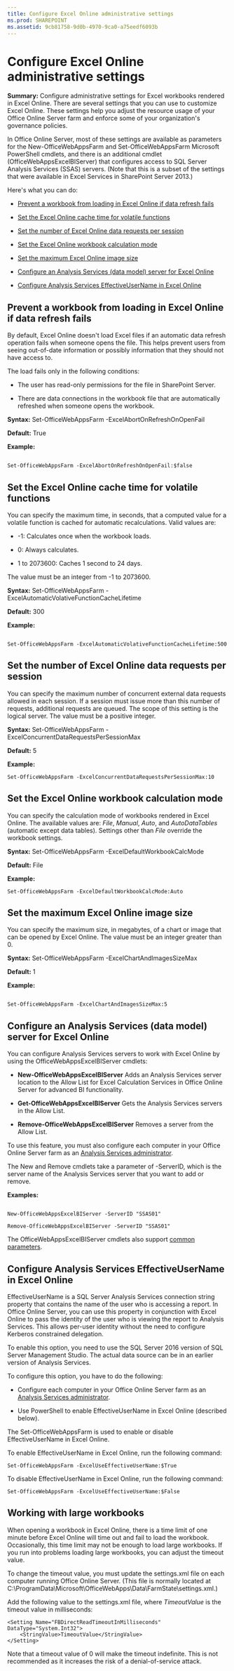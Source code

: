 ```yaml
---
title: Configure Excel Online administrative settings
ms.prod: SHAREPOINT
ms.assetid: 9cb81758-9d0b-4970-9ca0-a75eedf6093b
---
```



# Configure Excel Online administrative settings
 **Summary:** Configure administrative settings for Excel workbooks rendered in Excel Online.
There are several settings that you can use to customize Excel Online. These settings help you adjust the resource usage of your Office Online Server farm and enforce some of your organization's governance policies.
  
    
    


In Office Online Server, most of these settings are available as parameters for the New-OfficeWebAppsFarm and Set-OfficeWebAppsFarm Microsoft PowerShell cmdlets, and there is an additional cmdlet (OfficeWebAppsExcelBIServer) that configures access to SQL Server Analysis Services (SSAS) servers. (Note that this is a subset of the settings that were available in Excel Services in SharePoint Server 2013.)
  
    
    


Here's what you can do:
  
    
    


-  [Prevent a workbook from loading in Excel Online if data refresh fails](configure-excel-online-administrative-settings.md#ExcelAbortOnRefreshOnOpenFail)
    
  
-  [Set the Excel Online cache time for volatile functions](configure-excel-online-administrative-settings.md#ExcelAutomaticVolativeFunctionCacheLifetime)
    
  
-  [Set the number of Excel Online data requests per session](configure-excel-online-administrative-settings.md#ExcelConcurrentDataRequestsPerSessionMax)
    
  
-  [Set the Excel Online workbook calculation mode](configure-excel-online-administrative-settings.md#ExcelDefaultWorkbookCalcMode)
    
  
-  [Set the maximum Excel Online image size](configure-excel-online-administrative-settings.md#ExcelChartAndImagesSizeMax)
    
  
-  [Configure an Analysis Services (data model) server for Excel Online](configure-excel-online-administrative-settings.md#SSAS)
    
  
-  [Configure Analysis Services EffectiveUserName in Excel Online](configure-excel-online-administrative-settings.md#EffectiveUserName)
    
  

## Prevent a workbook from loading in Excel Online if data refresh fails
<a name="ExcelAbortOnRefreshOnOpenFail"> </a>

By default, Excel Online doesn't load Excel files if an automatic data refresh operation fails when someone opens the file. This helps prevent users from seeing out-of-date information or possibly information that they should not have access to.
  
    
    
The load fails only in the following conditions:
  
    
    

- The user has read-only permissions for the file in SharePoint Server.
    
  
- There are data connections in the workbook file that are automatically refreshed when someone opens the workbook.
    
  
 **Syntax:** Set-OfficeWebAppsFarm -ExcelAbortOnRefreshOnOpenFail
  
    
    
 **Default:** True
  
    
    
 **Example:**
  
    
    



```

Set-OfficeWebAppsFarm -ExcelAbortOnRefreshOnOpenFail:$false
```


## Set the Excel Online cache time for volatile functions
<a name="ExcelAutomaticVolativeFunctionCacheLifetime"> </a>

You can specify the maximum time, in seconds, that a computed value for a volatile function is cached for automatic recalculations. Valid values are:
  
    
    

- -1: Calculates once when the workbook loads.
    
  
- 0: Always calculates.
    
  
- 1 to 2073600: Caches 1 second to 24 days.
    
  
The value must be an integer from -1 to 2073600.
  
    
    
 **Syntax:** Set-OfficeWebAppsFarm -ExcelAutomaticVolativeFunctionCacheLifetime
  
    
    
 **Default:** 300
  
    
    
 **Example:**
  
    
    



```

Set-OfficeWebAppsFarm -ExcelAutomaticVolativeFunctionCacheLifetime:500
```


## Set the number of Excel Online data requests per session
<a name="ExcelConcurrentDataRequestsPerSessionMax"> </a>

You can specify the maximum number of concurrent external data requests allowed in each session. If a session must issue more than this number of requests, additional requests are queued. The scope of this setting is the logical server. The value must be a positive integer.
  
    
    
 **Syntax:** Set-OfficeWebAppsFarm -ExcelConcurrentDataRequestsPerSessionMax
  
    
    
 **Default:** 5
  
    
    
 **Example:**
  
    
    



```
Set-OfficeWebAppsFarm -ExcelConcurrentDataRequestsPerSessionMax:10
```


## Set the Excel Online workbook calculation mode
<a name="ExcelDefaultWorkbookCalcMode"> </a>

You can specify the calculation mode of workbooks rendered in Excel Online. The available values are:  _File_,  _Manual_,  _Auto_, and  _AutoDataTables_ (automatic except data tables). Settings other than _File_ override the workbook settings.
  
    
    
 **Syntax:** Set-OfficeWebAppsFarm -ExcelDefaultWorkbookCalcMode
  
    
    
 **Default:** File
  
    
    
 **Example:**
  
    
    



```
Set-OfficeWebAppsFarm -ExcelDefaultWorkbookCalcMode:Auto
```


## Set the maximum Excel Online image size
<a name="ExcelChartAndImagesSizeMax"> </a>

You can specify the maximum size, in megabytes, of a chart or image that can be opened by Excel Online. The value must be an integer greater than 0.
  
    
    
 **Syntax:** Set-OfficeWebAppsFarm -ExcelChartAndImagesSizeMax
  
    
    
 **Default:** 1
  
    
    
 **Example:**
  
    
    



```

Set-OfficeWebAppsFarm -ExcelChartAndImagesSizeMax:5
```


## Configure an Analysis Services (data model) server for Excel Online
<a name="SSAS"> </a>

You can configure Analysis Services servers to work with Excel Online by using the OfficeWebAppsExcelBIServer cmdlets:
  
    
    

- **New-OfficeWebAppsExcelBIServer** Adds an Analysis Services server location to the Allow List for Excel Calculation Services in Office Online Server for advanced BI functionality.
    
  
- **Get-OfficeWebAppsExcelBIServer** Gets the Analysis Services servers in the Allow List.
    
  
- **Remove-OfficeWebAppsExcelBIServer** Removes a server from the Allow List.
    
  
To use this feature, you must also configure each computer in your Office Online Server farm as an  [Analysis Services administrator](https://go.microsoft.com/fwlink/p/?LinkId=717498).
  
    
    
The New and Remove cmdlets take a parameter of -ServerID, which is the server name of the Analysis Services server that you want to add or remove.
  
    
    
 **Examples:**
  
    
    



```

New-OfficeWebAppsExcelBIServer -ServerID "SSAS01"
```




```
Remove-OfficeWebAppsExcelBIServer -ServerID "SSAS01"
```

The OfficeWebAppsExcelBIServer cmdlets also support  [common parameters](https://go.microsoft.com/fwlink/?LinkID=113216).
  
    
    

## Configure Analysis Services EffectiveUserName in Excel Online
<a name="EffectiveUserName"> </a>

EffectiveUserName is a SQL Server Analysis Services connection string property that contains the name of the user who is accessing a report. In Office Online Server, you can use this property in conjunction with Excel Online to pass the identity of the user who is viewing the report to Analysis Services. This allows per-user identity without the need to configure Kerberos constrained delegation.
  
    
    
To enable this option, you need to use the SQL Server 2016 version of SQL Server Management Studio. The actual data source can be in an earlier version of Analysis Services.
  
    
    
To configure this option, you have to do the following:
  
    
    

- Configure each computer in your Office Online Server farm as an  [Analysis Services administrator](https://go.microsoft.com/fwlink/p/?LinkId=717498).
    
  
- Use PowerShell to enable EffectiveUserName in Excel Online (described below).
    
  
The Set-OfficeWebAppsFarm is used to enable or disable EffectiveUserName in Excel Online.
  
    
    
To enable EffectiveUserName in Excel Online, run the following command:
  
    
    



```
Set-OfficeWebAppsFarm -ExcelUseEffectiveUserName:$True
```

To disable EffectiveUserName in Excel Online, run the following command:
  
    
    



```
Set-OfficeWebAppsFarm -ExcelUseEffectiveUserName:$False
```


## Working with large workbooks
<a name="LargeWorkbooks"> </a>

When opening a workbook in Excel Online, there is a time limit of one minute before Excel Online will time out and fail to load the workbook. Occasionally, this time limit may not be enough to load large workbooks. If you run into problems loading large workbooks, you can adjust the timeout value.
  
    
    
To change the timeout value, you must update the settings.xml file on each computer running Office Online Server. (This file is normally located at C:\\ProgramData\\Microsoft\\OfficeWebApps\\Data\\FarmState\\settings.xml.)
  
    
    
Add the following value to the settings.xml file, where  *TimeoutValue*  is the timeout value in milliseconds:
  
    
    



```
<Setting Name="FBDirectReadTimeoutInMilliseconds" DataType="System.Int32">
    <StringValue>TimeoutValue</StringValue>
</Setting>

```

Note that a timeout value of 0 will make the timeout indefinite. This is not recommended as it increases the risk of a denial-of-service attack.
  
    
    

